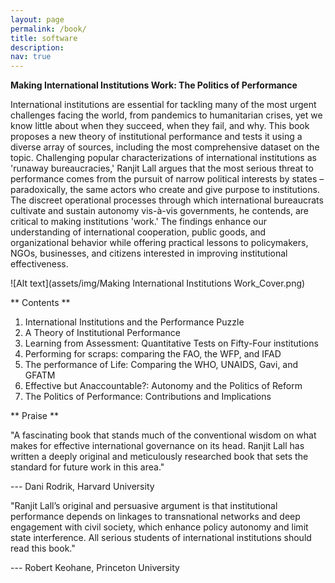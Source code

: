 ```yaml
---
layout: page
permalink: /book/
title: software
description:
nav: true
---
```


**Making International Institutions Work: The Politics of Performance**

International institutions are essential for tackling many of the most urgent challenges facing the world, from pandemics to humanitarian crises, yet we know little about when they succeed, when they fail, and why. This book proposes a new theory of institutional performance and tests it using a diverse array of sources, including the most comprehensive dataset on the topic. Challenging popular characterizations of international institutions as 'runaway bureaucracies,' Ranjit Lall argues that the most serious threat to performance comes from the pursuit of narrow political interests by states – paradoxically, the same actors who create and give purpose to institutions. The discreet operational processes through which international bureaucrats cultivate and sustain autonomy vis-à-vis governments, he contends, are critical to making institutions 'work.' The findings enhance our understanding of international cooperation, public goods, and organizational behavior while offering practical lessons to policymakers, NGOs, businesses, and citizens interested in improving institutional effectiveness.


![Alt text](assets/img/Making International Institutions Work_Cover.png)


** Contents **

1. International Institutions and the Performance Puzzle
2. A Theory of Institutional Performance
3. Learning from Assessment: Quantitative Tests on Fifty-Four institutions
4. Performing for scraps: comparing the FAO, the WFP, and IFAD
5. The performance of Life: Comparing the WHO, UNAIDS, Gavi, and GFATM
6. Effective but Anaccountable?: Autonomy and the Politics of Reform
7. The Politics of Performance: Contributions and Implications

** Praise **

"A fascinating book that stands much of the conventional wisdom on what makes for effective international governance on its head. Ranjit Lall has written a deeply original and meticulously researched book that sets the standard for future work in this area."

--- Dani Rodrik, Harvard University

"Ranjit Lall’s original and persuasive argument is that institutional performance depends on linkages to transnational networks and deep engagement with civil society, which enhance policy autonomy and limit state interference. All serious students of international institutions should read this book."

--- Robert Keohane, Princeton University


